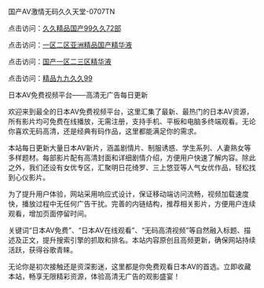 
国产AV激情无码久久天堂-0707TN

点击访问：<a href="https://bsdf-5f5.pages.dev/">久久精品国产99久久72部</a>

点击访问：<a href="https://cfad.pages.dev/">一区二区亚洲精品国产精华液</a>

点击访问：<a href="https://vassv.pages.dev/">国产一区二三区精华液</a>

点击访问：<a href="https://gsd-agv.pages.dev/">精品九九久久99</a>


日本AV免费视频平台——高清无广告每日更新

欢迎来到最全的日本AV免费视频平台，这里汇集了最新、最热门的日本AV资源，所有影片均可免费在线播放，无需注册，支持手机、平板和电脑多终端观看。无论你喜欢无码高清，还是经典有码作品，这里都能满足你的需求。

本站每日更新大量日本AV新片，涵盖剧情片、制服诱惑、学生系列、人妻熟女等多样题材。每部影片配有高清封面和详细剧情介绍，方便用户快速了解内容。除此之外，我们还设有女优专区，汇聚明日花绮罗、三上悠亚等人气女优作品，轻松找到心仪影片。

为了提升用户体验，网站采用响应式设计，保证移动端访问流畅，视频加载速度快，播放过程中无任何广告干扰。完善的内链结构，推荐相关影片，方便用户连续观看，增加页面停留时间。

关键词“日本AV免费”、“日本AV在线观看”、“无码高清视频”等自然融入标题、描述及正文，提升搜索引擎的抓取和排名。本站内容原创且高频更新，确保网站持续活跃，获得谷歌青睐。

无论你是初次接触还是资深影迷，这里都是你免费观看日本AV的首选。立即收藏本站，畅享无限精彩资源，体验高清无广告的观影盛宴！


<span style="display:none;">[Canonical link] ( ）</span>
